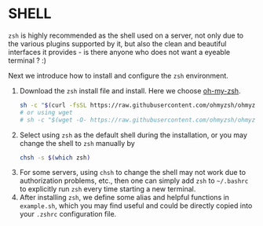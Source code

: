 # SHELL
`zsh` is highly recommended as the shell used on a server, not only due to the various plugins supported by it, but also the clean and beautiful interfaces it provides - is there anyone who does not want 
a eyeable terminal ? :)

Next we introduce how to install and configure the `zsh` environment.

1. Download the `zsh` install file and install. Here we choose [oh-my-zsh](https://github.com/ohmyzsh/ohmyzsh).
   ```bash
   sh -c "$(curl -fsSL https://raw.githubusercontent.com/ohmyzsh/ohmyzsh/master/tools/install.sh)"
   # or using wget
   # sh -c "$(wget -O- https://raw.githubusercontent.com/ohmyzsh/ohmyzsh/master/tools/install.sh)"
   ```
2. Select using `zsh` as the default shell during the installation, or you may change the shell to `zsh` manually by
   ```bash
   chsh -s $(which zsh)
   ```
3. For some servers, using `chsh` to change the shell may not work due to authorization problems, etc., then one can simply add `zsh` to `~/.bashrc` to explicitly run `zsh` every time starting a new terminal.
4. After installing `zsh`, we define some alias and helpful functions in `example.sh`, which you may find useful and could be directly copied into your `.zshrc` configuration file.